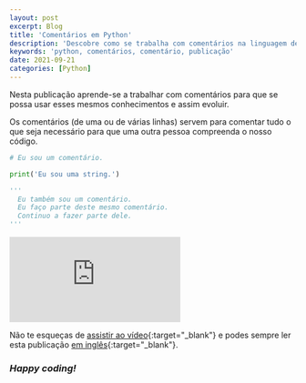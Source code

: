 ```yaml
---
layout: post
excerpt: Blog
title: 'Comentários em Python'
description: 'Descobre como se trabalha com comentários na linguagem de programação Python. Obtém respostas às tuas dúvidas com a teoria e os exemplos apresentados.'
keywords: 'python, comentários, comentário, publicação'
date: 2021-09-21
categories: [Python]
---
```


Nesta publicação aprende-se a trabalhar com comentários para que se possa usar esses mesmos conhecimentos e assim evoluir.

Os comentários (de uma ou de várias linhas) servem para comentar tudo o que seja necessário para que uma outra pessoa compreenda o nosso código.

```python
# Eu sou um comentário.

print('Eu sou uma string.')

'''
  Eu também sou um comentário.
  Eu faço parte deste mesmo comentário.
  Continuo a fazer parte dele.
'''
```

<div class="video-container">
  <iframe src="https://www.youtube.com/embed/cAxkOgCkz9s" frameborder="0" allowfullscreen></iframe>
</div>

Não te esqueças de [assistir ao vídeo](https://youtu.be/cAxkOgCkz9s){:target="\_blank"} e podes sempre ler esta publicação [em inglês](https://nelsonsilvadev.com/blog/comments-in-python/){:target="\_blank"}.

### _Happy coding!_
